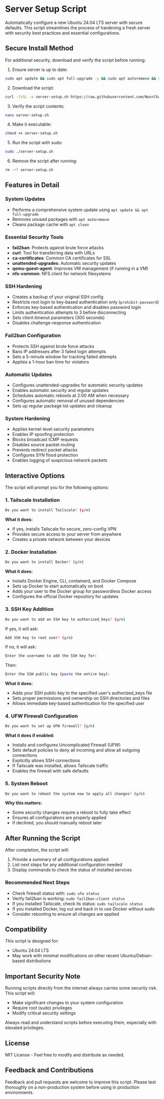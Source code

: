 # Server Setup Script

Automatically configure a new Ubuntu 24.04 LTS server with secure defaults. This script streamlines the process of hardening a fresh server with security best practices and essential configurations.

## Secure Install Method

For additional security, download and verify the script before running:

1. Ensure server is up to date:

```bash
sudo apt update && sudo apt full-upgrade -y && sudo apt autoremove && sudo apt clean
```

2. Download the script:

```bash
curl -fsSL -o server-setup.sh https://raw.githubusercontent.com/NoorChasib/Server-Setup/main/server-setup.sh
```

3. Verify the script contents:

```bash
nano server-setup.sh
```

4. Make it executable:

```bash
chmod +x server-setup.sh
```

5. Run the script with sudo:

```bash
sudo ./server-setup.sh
```

6. Remove the script after running:

```bash
rm -rf server-setup.sh
```

## Features in Detail

### System Updates

- Performs a comprehensive system update using `apt update && apt full-upgrade`
- Removes unused packages with `apt autoremove`
- Cleans package cache with `apt clean`

### Essential Security Tools

- **fail2ban**: Protects against brute force attacks
- **curl**: Tool for transferring data with URLs
- **ca-certificates**: Common CA certificates for SSL
- **unattended-upgrades**: Automatic security updates
- **qemu-guest-agent**: Improves VM management (if running in a VM)
- **nfs-common**: NFS client for network filesystems

### SSH Hardening

- Creates a backup of your original SSH config
- Restricts root login to key-based authentication only (`prohibit-password`)
- Enforces key-based authentication and disables password login
- Limits authentication attempts to 3 before disconnecting
- Sets client timeout parameters (300 seconds)
- Disables challenge-response authentication

### Fail2ban Configuration

- Protects SSH against brute force attacks
- Bans IP addresses after 3 failed login attempts
- Sets a 5-minute window for tracking failed attempts
- Applies a 1-hour ban time for violators

### Automatic Updates

- Configures unattended-upgrades for automatic security updates
- Enables automatic security and regular updates
- Schedules automatic reboots at 2:00 AM when necessary
- Configures automatic removal of unused dependencies
- Sets up regular package list updates and cleanup

### System Hardening

- Applies kernel-level security parameters
- Enables IP spoofing protection
- Blocks broadcast ICMP requests
- Disables source packet routing
- Prevents redirect packet attacks
- Configures SYN flood protection
- Enables logging of suspicious network packets

## Interactive Options

The script will prompt you for the following options:

### 1. Tailscale Installation

```bash
Do you want to install Tailscale? (y/n)
```

**What it does:**

- If yes, installs Tailscale for secure, zero-config VPN
- Provides secure access to your server from anywhere
- Creates a private network between your devices

### 2. Docker Installation

```bash
Do you want to install Docker? (y/n)
```

**What it does:**

- Installs Docker Engine, CLI, containerd, and Docker Compose
- Sets up Docker to start automatically on boot
- Adds your user to the Docker group for passwordless Docker access
- Configures the official Docker repository for updates

### 3. SSH Key Addition

```bash
Do you want to add an SSH key to authorized_keys? (y/n)
```

If yes, it will ask:

```bash
Add SSH key to root user? (y/n)
```

If no, it will ask:

```bash
Enter the username to add the SSH key for:
```

Then:

```bash
Enter the SSH public key (paste the entire key):
```

**What it does:**

- Adds your SSH public key to the specified user's authorized_keys file
- Sets proper permissions and ownership on SSH directories and files
- Allows immediate key-based authentication for the specified user

### 4. UFW Firewall Configuration

```bash
Do you want to set up UFW firewall? (y/n)
```

**What it does if enabled:**

- Installs and configures Uncomplicated Firewall (UFW)
- Sets default policies to deny all incoming and allow all outgoing connections
- Explicitly allows SSH connections
- If Tailscale was installed, allows Tailscale traffic
- Enables the firewall with safe defaults

### 5. System Reboot

```bash
Do you want to reboot the system now to apply all changes? (y/n)
```

**Why this matters:**

- Some security changes require a reboot to fully take effect
- Ensures all configurations are properly applied
- If declined, you should manually reboot later

## After Running the Script

After completion, the script will:

1. Provide a summary of all configurations applied
2. List next steps for any additional configuration needed
3. Display commands to check the status of installed services

### Recommended Next Steps

- Check firewall status with: `sudo ufw status`
- Verify fail2ban is working: `sudo fail2ban-client status`
- If you installed Tailscale, check its status: `sudo tailscale status`
- If you installed Docker, log out and back in to use Docker without sudo
- Consider rebooting to ensure all changes are applied

## Compatibility

This script is designed for:

- Ubuntu 24.04 LTS
- May work with minimal modifications on other recent Ubuntu/Debian-based distributions

## Important Security Note

Running scripts directly from the internet always carries some security risk. This script will:

- Make significant changes to your system configuration
- Require root (sudo) privileges
- Modify critical security settings

Always read and understand scripts before executing them, especially with elevated privileges.

## License

MIT License - Feel free to modify and distribute as needed.

## Feedback and Contributions

Feedback and pull requests are welcome to improve this script. Please test thoroughly on a non-production system before using in production environments.
